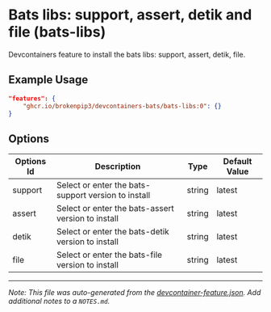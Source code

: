 
# Bats libs: support, assert, detik and file (bats-libs)

Devcontainers feature to install the bats libs: support, assert, detik, file.

## Example Usage

```json
"features": {
    "ghcr.io/brokenpip3/devcontainers-bats/bats-libs:0": {}
}
```

## Options

| Options Id | Description | Type | Default Value |
|-----|-----|-----|-----|
| support | Select or enter the bats-support version to install | string | latest |
| assert | Select or enter the bats-assert version to install | string | latest |
| detik | Select or enter the bats-detik version to install | string | latest |
| file | Select or enter the bats-file version to install | string | latest |



---

_Note: This file was auto-generated from the [devcontainer-feature.json](https://github.com/brokenpip3/devcontainers-bats/blob/main/src/bats-libs/devcontainer-feature.json).  Add additional notes to a `NOTES.md`._
